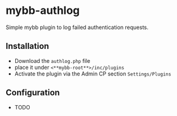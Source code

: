 # mybb-authlog

Simple mybb plugin to log failed authentication requests.

## Installation

- Download the `authlog.php` file
- place it under `<**mybb-root**>/inc/plugins`
- Activate the plugin via the Admin CP section `Settings/Plugins`

## Configuration

- TODO

